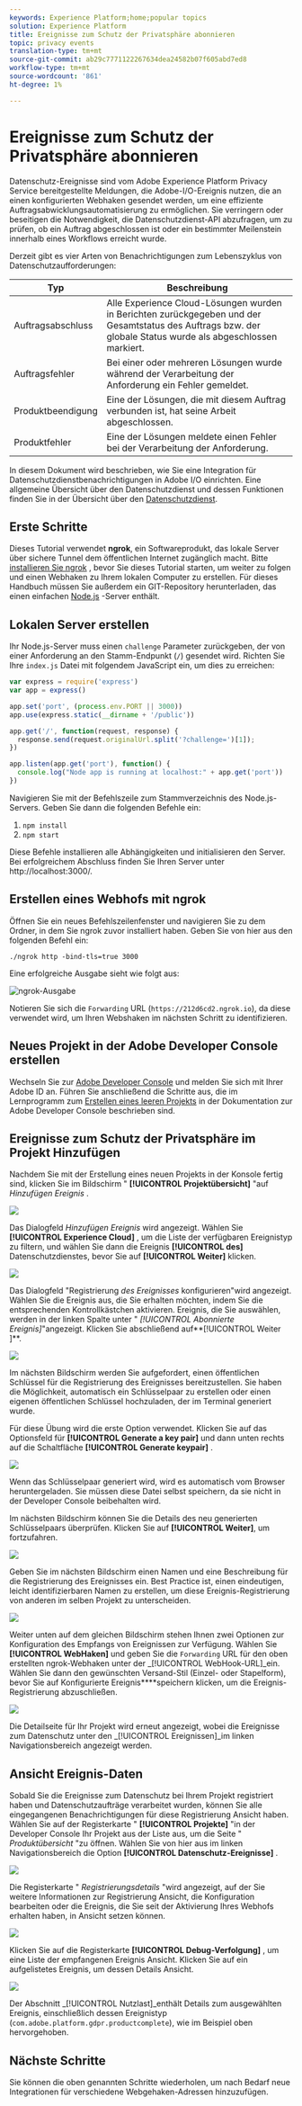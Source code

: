 ```yaml
---
keywords: Experience Platform;home;popular topics
solution: Experience Platform
title: Ereignisse zum Schutz der Privatsphäre abonnieren
topic: privacy events
translation-type: tm+mt
source-git-commit: ab29c7771122267634dea24582b07f605abd7ed8
workflow-type: tm+mt
source-wordcount: '861'
ht-degree: 1%

---
```



# Ereignisse zum Schutz der Privatsphäre abonnieren

Datenschutz-Ereignisse sind vom Adobe Experience Platform Privacy Service bereitgestellte Meldungen, die Adobe-I/O-Ereignis nutzen, die an einen konfigurierten Webhaken gesendet werden, um eine effiziente Auftragsabwicklungsautomatisierung zu ermöglichen. Sie verringern oder beseitigen die Notwendigkeit, die Datenschutzdienst-API abzufragen, um zu prüfen, ob ein Auftrag abgeschlossen ist oder ein bestimmter Meilenstein innerhalb eines Workflows erreicht wurde.

Derzeit gibt es vier Arten von Benachrichtigungen zum Lebenszyklus von Datenschutzaufforderungen:

| Typ | Beschreibung |
--- | ---
| Auftragsabschluss | Alle Experience Cloud-Lösungen wurden in Berichten zurückgegeben und der Gesamtstatus des Auftrags bzw. der globale Status wurde als abgeschlossen markiert. |
| Auftragsfehler | Bei einer oder mehreren Lösungen wurde während der Verarbeitung der Anforderung ein Fehler gemeldet. |
| Produktbeendigung | Eine der Lösungen, die mit diesem Auftrag verbunden ist, hat seine Arbeit abgeschlossen. |
| Produktfehler | Eine der Lösungen meldete einen Fehler bei der Verarbeitung der Anforderung. |

In diesem Dokument wird beschrieben, wie Sie eine Integration für Datenschutzdienstbenachrichtigungen in Adobe I/O einrichten. Eine allgemeine Übersicht über den Datenschutzdienst und dessen Funktionen finden Sie in der Übersicht über den [Datenschutzdienst](home.md).

## Erste Schritte

Dieses Tutorial verwendet **ngrok**, ein Softwareprodukt, das lokale Server über sichere Tunnel dem öffentlichen Internet zugänglich macht. Bitte [installieren Sie ngrok](https://ngrok.com/download) , bevor Sie dieses Tutorial starten, um weiter zu folgen und einen Webhaken zu Ihrem lokalen Computer zu erstellen. Für dieses Handbuch müssen Sie außerdem ein GIT-Repository herunterladen, das einen einfachen [Node.js](https://nodejs.org/) -Server enthält.

## Lokalen Server erstellen

Ihr Node.js-Server muss einen `challenge` Parameter zurückgeben, der von einer Anforderung an den Stamm-Endpunkt (`/`) gesendet wird. Richten Sie Ihre `index.js` Datei mit folgendem JavaScript ein, um dies zu erreichen:

```js
var express = require('express')
var app = express()

app.set('port', (process.env.PORT || 3000))
app.use(express.static(__dirname + '/public'))

app.get('/', function(request, response) {
  response.send(request.originalUrl.split('?challenge=')[1]);
})

app.listen(app.get('port'), function() {
  console.log("Node app is running at localhost:" + app.get('port'))
})
```

Navigieren Sie mit der Befehlszeile zum Stammverzeichnis des Node.js-Servers. Geben Sie dann die folgenden Befehle ein:

1. `npm install`
1. `npm start`

Diese Befehle installieren alle Abhängigkeiten und initialisieren den Server. Bei erfolgreichem Abschluss finden Sie Ihren Server unter http://localhost:3000/.

## Erstellen eines Webhofs mit ngrok

Öffnen Sie ein neues Befehlszeilenfenster und navigieren Sie zu dem Ordner, in dem Sie ngrok zuvor installiert haben. Geben Sie von hier aus den folgenden Befehl ein:

```shell
./ngrok http -bind-tls=true 3000
```

Eine erfolgreiche Ausgabe sieht wie folgt aus:

![ngrok-Ausgabe](images/privacy-events/ngrok-output.png)

Notieren Sie sich die `Forwarding` URL (`https://212d6cd2.ngrok.io`), da diese verwendet wird, um Ihren Webshaken im nächsten Schritt zu identifizieren.

## Neues Projekt in der Adobe Developer Console erstellen

Wechseln Sie zur [Adobe Developer Console](https://www.adobe.com/go/devs_console_ui) und melden Sie sich mit Ihrer Adobe ID an. Führen Sie anschließend die Schritte aus, die im Lernprogramm zum [Erstellen eines leeren Projekts](https://www.adobe.io/apis/experienceplatform/console/docs.html#!AdobeDocs/adobeio-console/master/projects-empty.md) in der Dokumentation zur Adobe Developer Console beschrieben sind.

## Ereignisse zum Schutz der Privatsphäre im Projekt Hinzufügen

Nachdem Sie mit der Erstellung eines neuen Projekts in der Konsole fertig sind, klicken Sie im Bildschirm &quot; **[!UICONTROL Projektübersicht]** &quot;auf _Hinzufügen Ereignis_ .

![](./images/privacy-events/add-event-button.png)

Das Dialogfeld _Hinzufügen Ereignis_ wird angezeigt. Wählen Sie **[!UICONTROL Experience Cloud]** , um die Liste der verfügbaren Ereignistyp zu filtern, und wählen Sie dann die Ereignis **[!UICONTROL des]** Datenschutzdienstes, bevor Sie auf **[!UICONTROL Weiter]** klicken.

![](./images/privacy-events/add-privacy-events.png)

Das Dialogfeld &quot;Registrierung _des Ereignisses_ konfigurieren&quot;wird angezeigt. Wählen Sie die Ereignis aus, die Sie erhalten möchten, indem Sie die entsprechenden Kontrollkästchen aktivieren. Ereignis, die Sie auswählen, werden in der linken Spalte unter &quot; _[!UICONTROL Abonnierte Ereignis]_&quot;angezeigt. Klicken Sie abschließend auf**[!UICONTROL  Weiter ]**.

![](./images/privacy-events/choose-subscriptions.png)

Im nächsten Bildschirm werden Sie aufgefordert, einen öffentlichen Schlüssel für die Registrierung des Ereignisses bereitzustellen. Sie haben die Möglichkeit, automatisch ein Schlüsselpaar zu erstellen oder einen eigenen öffentlichen Schlüssel hochzuladen, der im Terminal generiert wurde.

Für diese Übung wird die erste Option verwendet. Klicken Sie auf das Optionsfeld für **[!UICONTROL Generate a key pair]** und dann unten rechts auf die Schaltfläche **[!UICONTROL Generate keypair]** .

![](./images/privacy-events/generate-key-value.png)

Wenn das Schlüsselpaar generiert wird, wird es automatisch vom Browser heruntergeladen. Sie müssen diese Datei selbst speichern, da sie nicht in der Developer Console beibehalten wird.

Im nächsten Bildschirm können Sie die Details des neu generierten Schlüsselpaars überprüfen. Klicken Sie auf **[!UICONTROL Weiter]**, um fortzufahren.

![](./images/privacy-events/keypair-generated.png)

Geben Sie im nächsten Bildschirm einen Namen und eine Beschreibung für die Registrierung des Ereignisses ein. Best Practice ist, einen eindeutigen, leicht identifizierbaren Namen zu erstellen, um diese Ereignis-Registrierung von anderen im selben Projekt zu unterscheiden.

![](./images/privacy-events/event-details.png)

Weiter unten auf dem gleichen Bildschirm stehen Ihnen zwei Optionen zur Konfiguration des Empfangs von Ereignissen zur Verfügung. Wählen Sie **[!UICONTROL WebHaken]** und geben Sie die `Forwarding` URL für den oben erstellten ngrok-Webhaken unter der _[!UICONTROL WebHook-URL]_ein. Wählen Sie dann den gewünschten Versand-Stil (Einzel- oder Stapelform), bevor Sie auf Konfigurierte Ereignis****speichern klicken, um die Ereignis-Registrierung abzuschließen.

![](./images/privacy-events/webhook-details.png)

Die Detailseite für Ihr Projekt wird erneut angezeigt, wobei die Ereignisse zum Datenschutz unter den _[!UICONTROL Ereignissen]_im linken Navigationsbereich angezeigt werden.

## Ansicht Ereignis-Daten

Sobald Sie die Ereignisse zum Datenschutz bei Ihrem Projekt registriert haben und Datenschutzaufträge verarbeitet wurden, können Sie alle eingegangenen Benachrichtigungen für diese Registrierung Ansicht haben. Wählen Sie auf der Registerkarte &quot; **[!UICONTROL Projekte]** &quot;in der Developer Console Ihr Projekt aus der Liste aus, um die Seite &quot; _Produktübersicht_ &quot;zu öffnen. Wählen Sie von hier aus im linken Navigationsbereich die Option **[!UICONTROL Datenschutz-Ereignisse]** .

![](./images/privacy-events/events-left-nav.png)

Die Registerkarte &quot; _Registrierungsdetails_ &quot;wird angezeigt, auf der Sie weitere Informationen zur Registrierung Ansicht, die Konfiguration bearbeiten oder die Ereignis, die Sie seit der Aktivierung Ihres Webhofs erhalten haben, in Ansicht setzen können.

![](./images/privacy-events/registration-details.png)

Klicken Sie auf die Registerkarte **[!UICONTROL Debug-Verfolgung]** , um eine Liste der empfangenen Ereignis Ansicht. Klicken Sie auf ein aufgelistetes Ereignis, um dessen Details Ansicht.

![](images/privacy-events/debug-tracing.png)

Der Abschnitt _[!UICONTROL Nutzlast]_enthält Details zum ausgewählten Ereignis, einschließlich dessen Ereignistyp (`com.adobe.platform.gdpr.productcomplete`), wie im Beispiel oben hervorgehoben.

## Nächste Schritte

Sie können die oben genannten Schritte wiederholen, um nach Bedarf neue Integrationen für verschiedene Webgehaken-Adressen hinzuzufügen.